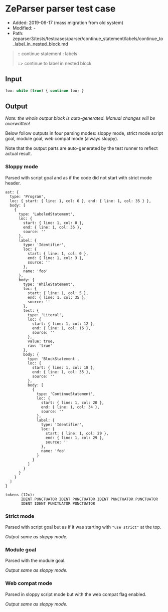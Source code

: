 # ZeParser parser test case

- Added: 2019-06-17 (mass migration from old system)
- Modified: -
- Path: zeparser3/tests/testcases/parser/continue_statement/labels/continue_to_label_in_nested_block.md

> :: continue statement : labels
>
> ::> continue to label in nested block

## Input

`````js
foo: while (true) { continue foo; }
`````

## Output

_Note: the whole output block is auto-generated. Manual changes will be overwritten!_

Below follow outputs in four parsing modes: sloppy mode, strict mode script goal, module goal, web compat mode (always sloppy).

Note that the output parts are auto-generated by the test runner to reflect actual result.

### Sloppy mode

Parsed with script goal and as if the code did not start with strict mode header.

`````
ast: {
  type: 'Program',
  loc: { start: { line: 1, col: 0 }, end: { line: 1, col: 35 } },
  body: [
    {
      type: 'LabeledStatement',
      loc: {
        start: { line: 1, col: 0 },
        end: { line: 1, col: 35 },
        source: ''
      },
      label: {
        type: 'Identifier',
        loc: {
          start: { line: 1, col: 0 },
          end: { line: 1, col: 3 },
          source: ''
        },
        name: 'foo'
      },
      body: {
        type: 'WhileStatement',
        loc: {
          start: { line: 1, col: 5 },
          end: { line: 1, col: 35 },
          source: ''
        },
        test: {
          type: 'Literal',
          loc: {
            start: { line: 1, col: 12 },
            end: { line: 1, col: 16 },
            source: ''
          },
          value: true,
          raw: 'true'
        },
        body: {
          type: 'BlockStatement',
          loc: {
            start: { line: 1, col: 18 },
            end: { line: 1, col: 35 },
            source: ''
          },
          body: [
            {
              type: 'ContinueStatement',
              loc: {
                start: { line: 1, col: 20 },
                end: { line: 1, col: 34 },
                source: ''
              },
              label: {
                type: 'Identifier',
                loc: {
                  start: { line: 1, col: 29 },
                  end: { line: 1, col: 29 },
                  source: ''
                },
                name: 'foo'
              }
            }
          ]
        }
      }
    }
  ]
}

tokens (12x):
       IDENT PUNCTUATOR IDENT PUNCTUATOR IDENT PUNCTUATOR PUNCTUATOR
       IDENT IDENT PUNCTUATOR PUNCTUATOR
`````

### Strict mode

Parsed with script goal but as if it was starting with `"use strict"` at the top.

_Output same as sloppy mode._

### Module goal

Parsed with the module goal.

_Output same as sloppy mode._

### Web compat mode

Parsed in sloppy script mode but with the web compat flag enabled.

_Output same as sloppy mode._
